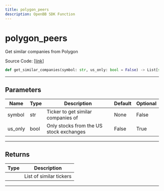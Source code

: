 ```yaml
---
title: polygon_peers
description: OpenBB SDK Function
---
```


# polygon_peers

Get similar companies from Polygon

Source Code: [[link](https://github.com/OpenBB-finance/OpenBBTerminal/tree/main/openbb_terminal/stocks/comparison_analysis/polygon_model.py#L17)]

```python
def get_similar_companies(symbol: str, us_only: bool = False) -> List[str]
```

---

## Parameters

| Name | Type | Description | Default | Optional |
| ---- | ---- | ----------- | ------- | -------- |
| symbol | str | Ticker to get similar companies of | None | False |
| us_only | bool | Only stocks from the US stock exchanges | False | True |


---

## Returns

| Type | Description |
| ---- | ----------- |
|  | List of similar tickers |
---

